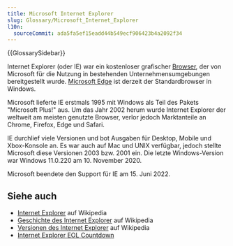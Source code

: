 ```yaml
---
title: Microsoft Internet Explorer
slug: Glossary/Microsoft_Internet_Explorer
l10n:
  sourceCommit: ada5fa5ef15eadd44b549ecf906423b4a2092f34
---
```


{{GlossarySidebar}}

Internet Explorer (oder IE) war ein kostenloser grafischer [Browser](/de/docs/Glossary/browser), der von Microsoft für die Nutzung in bestehenden Unternehmensumgebungen bereitgestellt wurde. [Microsoft Edge](/de/docs/Glossary/Microsoft_Edge) ist derzeit der Standardbrowser in Windows.

Microsoft lieferte IE erstmals 1995 mit Windows als Teil des Pakets "Microsoft Plus!" aus. Um das Jahr 2002 herum wurde Internet Explorer der weltweit am meisten genutzte Browser, verlor jedoch Marktanteile an Chrome, Firefox, Edge und Safari.

IE durchlief viele Versionen und bot Ausgaben für Desktop, Mobile und Xbox-Konsole an. Es war auch auf Mac und UNIX verfügbar, jedoch stellte Microsoft diese Versionen 2003 bzw. 2001 ein. Die letzte Windows-Version war Windows 11.0.220 am 10. November 2020.

Microsoft beendete den Support für IE am 15. Juni 2022.

## Siehe auch

- [Internet Explorer](https://en.wikipedia.org/wiki/Internet_Explorer) auf Wikipedia
- [Geschichte des Internet Explorer](https://en.wikipedia.org/wiki/History_of_Internet_Explorer) auf Wikipedia
- [Versionen des Internet Explorer](https://en.wikipedia.org/wiki/Internet_Explorer_versions) auf Wikipedia
- [Internet Explorer EOL Countdown](https://death-to-ie11.com/)
